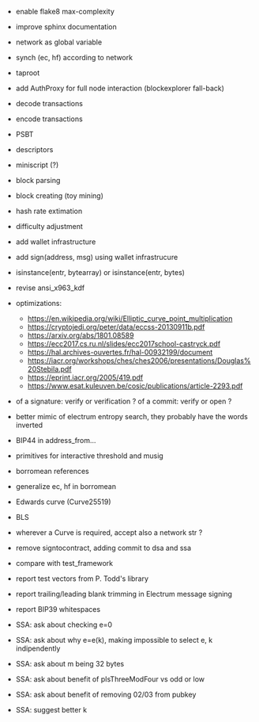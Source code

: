 - enable flake8 max-complexity
- improve sphinx documentation
- network as global variable
- synch (ec, hf) according to network
- taproot
- add AuthProxy for full node interaction (blockexplorer fall-back)
- decode transactions
- encode transactions
- PSBT
- descriptors
- miniscript (?)
- block parsing
- block creating (toy mining)
- hash rate extimation
- difficulty adjustment
- add wallet infrastructure
- add sign(address, msg) using wallet infrastrucure
- isinstance(entr, bytearray) or isinstance(entr, bytes)
- revise ansi_x963_kdf
- optimizations:
    - https://en.wikipedia.org/wiki/Elliptic_curve_point_multiplication
    - https://cryptojedi.org/peter/data/eccss-20130911b.pdf
    - https://arxiv.org/abs/1801.08589
    - https://ecc2017.cs.ru.nl/slides/ecc2017school-castryck.pdf
    - https://hal.archives-ouvertes.fr/hal-00932199/document
    - https://iacr.org/workshops/ches/ches2006/presentations/Douglas%20Stebila.pdf
    - https://eprint.iacr.org/2005/419.pdf
    - https://www.esat.kuleuven.be/cosic/publications/article-2293.pdf
- of a signature: verify or verification ? of a commit: verify or open ?
- better mimic of electrum entropy search, they probably have the words inverted
- BIP44 in address_from...
- primitives for interactive threshold and musig
- borromean references
- generalize ec, hf in borromean
- Edwards curve (Curve25519)
- BLS
- wherever a Curve is required, accept also a network str ?
- remove signtocontract, adding commit to dsa and ssa
- compare with test_framework

- report test vectors from P. Todd's library
- report trailing/leading blank trimming in Electrum message signing
- report BIP39 whitespaces
- SSA: ask about checking e=0
- SSA: ask about why e=e(k), making impossible to select e, k indipendently
- SSA: ask about m being 32 bytes
- SSA: ask about benefit of pIsThreeModFour vs odd or low
- SSA: ask about benefit of removing 02/03 from pubkey
- SSA: suggest better k

